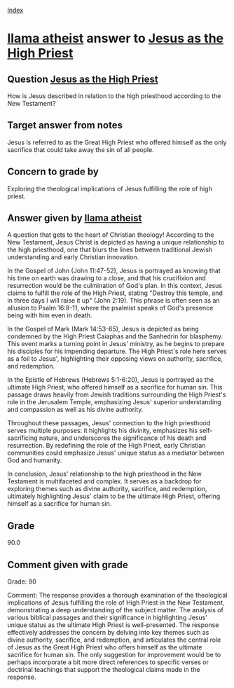 
[Index](../../index.md)
# [llama atheist](../../answering_models/llama_atheist.md) answer to [Jesus as the High Priest](../../questions/Jesus_as_the_High_Priest.md)

## Question [Jesus as the High Priest](../../questions/Jesus_as_the_High_Priest.md)
How is Jesus described in relation to the high priesthood according to the New Testament?

## Target answer from notes
Jesus is referred to as the Great High Priest who offered himself as the only sacrifice that could take away the sin of all people.

## Concern to grade by
Exploring the theological implications of Jesus fulfilling the role of high priest.

## Answer given by [llama atheist](../../answering_models/llama_atheist.md)
A question that gets to the heart of Christian theology! According to the New Testament, Jesus Christ is depicted as having a unique relationship to the high priesthood, one that blurs the lines between traditional Jewish understanding and early Christian innovation.

In the Gospel of John (John 11:47-52), Jesus is portrayed as knowing that his time on earth was drawing to a close, and that his crucifixion and resurrection would be the culmination of God's plan. In this context, Jesus claims to fulfill the role of the High Priest, stating "Destroy this temple, and in three days I will raise it up" (John 2:19). This phrase is often seen as an allusion to Psalm 16:8-11, where the psalmist speaks of God's presence being with him even in death.

In the Gospel of Mark (Mark 14:53-65), Jesus is depicted as being condemned by the High Priest Caiaphas and the Sanhedrin for blasphemy. This event marks a turning point in Jesus' ministry, as he begins to prepare his disciples for his impending departure. The High Priest's role here serves as a foil to Jesus', highlighting their opposing views on authority, sacrifice, and redemption.

In the Epistle of Hebrews (Hebrews 5:1-6:20), Jesus is portrayed as the ultimate High Priest, who offered himself as a sacrifice for human sin. This passage draws heavily from Jewish traditions surrounding the High Priest's role in the Jerusalem Temple, emphasizing Jesus' superior understanding and compassion as well as his divine authority.

Throughout these passages, Jesus' connection to the high priesthood serves multiple purposes: it highlights his divinity, emphasizes his self-sacrificing nature, and underscores the significance of his death and resurrection. By redefining the role of the High Priest, early Christian communities could emphasize Jesus' unique status as a mediator between God and humanity.

In conclusion, Jesus' relationship to the high priesthood in the New Testament is multifaceted and complex. It serves as a backdrop for exploring themes such as divine authority, sacrifice, and redemption, ultimately highlighting Jesus' claim to be the ultimate High Priest, offering himself as a sacrifice for human sin.

## Grade
90.0

## Comment given with grade
Grade: 90

Comment: The response provides a thorough examination of the theological implications of Jesus fulfilling the role of High Priest in the New Testament, demonstrating a deep understanding of the subject matter. The analysis of various biblical passages and their significance in highlighting Jesus' unique status as the ultimate High Priest is well-presented. The response effectively addresses the concern by delving into key themes such as divine authority, sacrifice, and redemption, and articulates the central role of Jesus as the Great High Priest who offers himself as the ultimate sacrifice for human sin. The only suggestion for improvement would be to perhaps incorporate a bit more direct references to specific verses or doctrinal teachings that support the theological claims made in the response.
